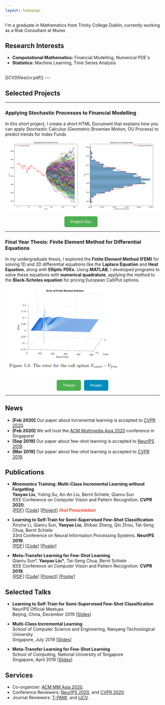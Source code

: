 ```yaml
---
layout: homepage
---
```




I'm a graduate in Mathematics from Trinity College Dublin, currently working as a Risk Consultant at Murex. 

## Research Interests
- **Computational Mathematics:** Financial Modelling, Numerical PDE's
- **Statistics:** Machine Learning, Time Series Analysis

<br>
[[CV](files/cv.pdf)] 
---

## Selected Projects

---

### Applying Stochastic Processes to Financial Modelling

In this short project, I create a short HTML Document that explains how you can apply Stochastic Calculus (Geometric Brownian Motion, OU Process) to predict trends for Index Funds

![Stochastics for Stocks](/images/stock.png)
<div style="display: flex; justify-content: center;">
  <a href="files/GBM_Doc.html" target="_blank">
    <button style="background-color: #4CAF50; color: white; padding: 10px 20px; margin-right: 10px; border: none; border-radius: 5px; cursor: pointer;">
      Project Doc
    </button>
  </a>
</div>


---

### Final Year Thesis: Finite Element Method for Differential Equations

In my undergraduate thesis, I explored the **Finite Element Method (FEM)** for solving 1D and 2D differential equations like the **Laplace Equation** and **Heat Equation**, along with **Elliptic PDEs**. Using **MATLAB**, I developed programs to solve these equations with **numerical quadrature**, applying the method to the **Black-Scholes equation** for pricing European Call/Put options.

![FEM Photo](/images/fem.png)

<div style="display: flex; justify-content: center;">
  <a href="files/femthesis.pdf" target="_blank">
    <button style="background-color: #4CAF50; color: white; padding: 10px 20px; margin-right: 10px; border: none; border-radius: 5px; cursor: pointer;">
      Thesis
    </button>
  </a>
  <a href="files/femposter.pdf" target="_blank">
    <button style="background-color: #008CBA; color: white; padding: 10px 20px; border: none; border-radius: 5px; cursor: pointer;">
      Poster
    </button>
  </a>
</div>




---


## News

- **[Feb 2020]** Our paper about incremental learning is accepted to [CVPR 2020](http://cvpr2020.thecvf.com/).
- **[Feb 2020]** We will host the [ACM Multimedia Asia 2020](https://mmasia2020.org/) conference in Singapore!
- **[Sep 2019]** Our paper about few-shot learning is accepted to [NeurIPS 2019](https://nips.cc/Conferences/2019).
- **[Mar 2019]** Our paper about few-shot learning is accepted to [CVPR 2019](http://cvpr2019.thecvf.com/).

## Publications

- **Mnemonics Training: Multi-Class Incremental Learning without Forgetting**
  <br>
  **Yaoyao Liu**, Yuting Su, An-An Liu, Bernt Schiele, Qianru Sun
  <br>
  IEEE Conference on Computer Vision and Pattern Recognition. **CVPR 2020**.
  <br>
  [[PDF](https://arxiv.org/pdf/2002.10211.pdf)] [[Code](https://github.com/yaoyao-liu/mnemonics)] [[Project](https://mnemonics.yyliu.net/)] <strong><i style="color:#e74d3c">Oral Presentation</i></strong>

- **Learning to Self-Train for Semi-Supervised Few-Shot Classification**
  <br>
  Xinzhe Li, Qianru Sun, **Yaoyao Liu**, Shibao Zheng, Qin Zhou, Tat-Seng Chua, Bernt Schiele
  <br>
  33rd Conference on Neural Information Processing Systems. **NeurIPS 2019**.
  <br>
  [[PDF](http://papers.nips.cc/paper/9216-learning-to-self-train-for-semi-supervised-few-shot-classification.pdf)] [[Code](https://github.com/xinzheli1217/learning-to-self-train)] [[Poster](https://people.mpi-inf.mpg.de/~yaliu/files/learning-to-self-train-poster.pdf)]

- **Meta-Transfer Learning for Few-Shot Learning**
  <br>
  Qianru Sun\*, **Yaoyao Liu\***, Tat-Seng Chua, Bernt Schiele
  <br>
  IEEE Conference on Computer Vision and Pattern Recognition. **CVPR 2019**.
  <br>
  [[PDF](http://openaccess.thecvf.com/content_CVPR_2019/papers/Sun_Meta-Transfer_Learning_for_Few-Shot_Learning_CVPR_2019_paper.pdf)] [[Code](https://github.com/yaoyao-liu/meta-transfer-learning)] [[Project](https://mtl.yyliu.net/)] [[Poster](https://people.mpi-inf.mpg.de/~yaliu/files/meta-transfer-learning-poster.pdf)]


## Selected Talks

- **Learning to Self-Train for Semi-Supervised Few-Shot Classification**
  <br>
  NeurIPS Official Meetups
  <br>
  Beijing, China, December 2019 [[Slides](https://people.mpi-inf.mpg.de/~yaliu/files/learning-to-self-train-slides.pdf)]

- **Multi-Class Incremental Learning**
  <br>
  School of Computer Science and Engineering, Nanyang Technological University
  <br>
  Singapore, July 2019 [[Slides](https://people.mpi-inf.mpg.de/~yaliu/files/multi-class-incremental-learning.pdf)]

- **Meta-Transfer Learning for Few-Shot Learning**
  <br>
  School of Computing, National University of Singapore
  <br>
  Singapore, April 2019 [[Slides](https://people.mpi-inf.mpg.de/~yaliu/files/meta-transfer-learning-slides.pdf)]

## Services

- Co-organizer: [ACM MM Asia 2020](https://mmasia2020.org/).
- Conference Reviewers: [NeurIPS 2020](https://neurips.cc/Conferences/2020), and [CVPR 2020](http://cvpr2020.thecvf.com/).
- Journal Reviewers: [T-PAMI](https://ieeexplore.ieee.org/xpl/RecentIssue.jsp?punumber=34), and [IJCV](https://www.springer.com/journal/11263).
